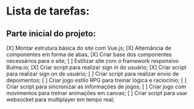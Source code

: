 # Lista de tarefas:

## Parte inicial do projeto:
[X] Montar estrutura básica do site com Vue.js;
[X] Alternância de componentes em forma de abas;
[X] Criar base dos componentes necessários para o site;
[ ] Estilizar site com o framework responsivo Bulma.io;
[X] Criar script para realizar sign in do usuário;
[X] Criar script para realizar sign on de usuário;
[ ] Criar script para realizar envio de depoimentos;
[ ] Criar jogo estilo RPG para treinar lógica e raciocínio;
[ ] Criar script para sincronizar as informações de jogos;
[ ] Criar jogo com movimentos para treinar animações em canvas;
[ ] Criar script para usar websocket para multiplayer em tempo real;
